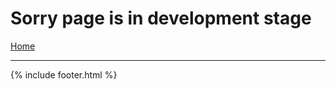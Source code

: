 
# Sorry page is in development stage

[Home](https://tuojeanbaptiste.github.io/TeamC/)

----

{% include footer.html %}

